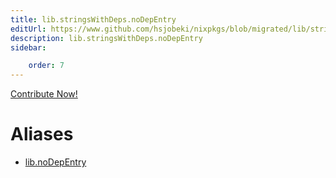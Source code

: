 ```yaml
---
title: lib.stringsWithDeps.noDepEntry
editUrl: https://www.github.com/hsjobeki/nixpkgs/blob/migrated/lib/strings-with-deps.nix#L80C16
description: lib.stringsWithDeps.noDepEntry
sidebar:

    order: 7
---
```


<a href="https://www.github.com/hsjobeki/nixpkgs/blob/migrated/lib/strings-with-deps.nix#L80C16">Contribute Now!</a>


# Aliases

- [lib.noDepEntry](/nix-doc-comments/reference/lib/lib-nodepentry)


